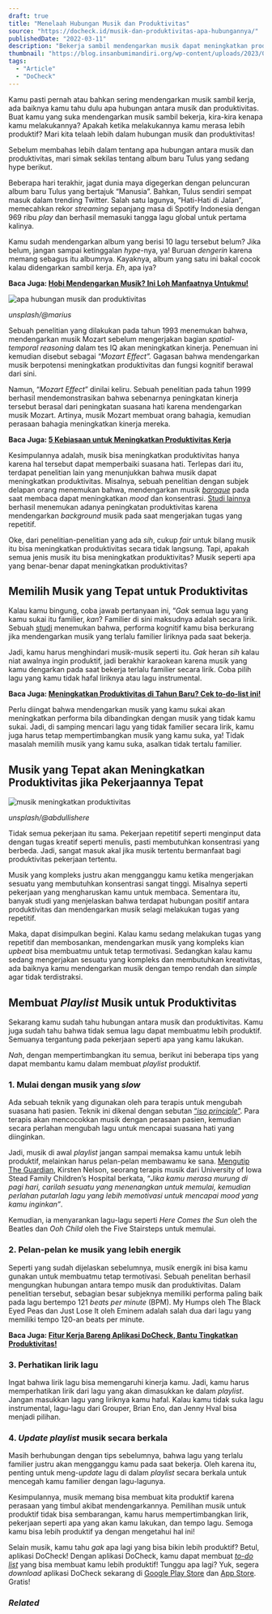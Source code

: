 ```yaml
---
draft: true
title: "Menelaah Hubungan Musik dan Produktivitas"
source: "https://docheck.id/musik-dan-produktivitas-apa-hubungannya/"
publishedDate: "2022-03-11"
description: "Bekerja sambil mendengarkan musik dapat meningkatkan produktivitas kerja. Apa hubungan sebenarnya, mari kita telaah bersama!"
thumbnail: "https://blog.insanbumimandiri.org/wp-content/uploads/2023/07/kurban-somalia.jpg"
tags:
  - "Article"
  - "DoCheck"
---
```


Kamu pasti pernah atau bahkan sering mendengarkan musik sambil kerja, ada baiknya kamu tahu dulu apa hubungan antara musik dan produktivitas. Buat kamu yang suka mendengarkan musik sambil bekerja, kira-kira kenapa kamu melakukannya? Apakah ketika melakukannya kamu merasa lebih produktif? Mari kita telaah lebih dalam hubungan musik dan produktivitas!

Sebelum membahas lebih dalam tentang apa hubungan antara musik dan produktivitas, mari simak sekilas tentang album baru Tulus yang sedang hype berikut.

Beberapa hari terakhir, jagat dunia maya digegerkan dengan peluncuran album baru Tulus yang bertajuk “Manusia”. Bahkan, Tulus sendiri sempat masuk dalam trending Twitter. Salah satu lagunya, “Hati-Hati di Jalan”, memecahkan rekor _streaming_ sepanjang masa di Spotify Indonesia dengan 969 ribu _play_ dan berhasil memasuki tangga lagu global untuk pertama kalinya.

Kamu sudah mendengarkan album yang berisi 10 lagu tersebut belum? Jika belum, jangan sampai ketinggalan _hype_\-nya, ya! Buruan _dengerin_ karena memang sebagus itu albumnya. Kayaknya, album yang satu ini bakal cocok kalau didengarkan sambil kerja. _Eh_, apa iya?

**Baca Juga: [Hobi Mendengarkan Musik? Ini Loh Manfaatnya Untukmu!](https://docheck.id/manfaat-dari-hobi-mendengarkan-musik/)**

![apa hubungan musik dan produktivitas](https://docheck.id/wp-content/uploads/2022/07/musik.jpg)

_unsplash/@marius_

Sebuah penelitian yang dilakukan pada tahun 1993 menemukan bahwa, mendengarkan musik Mozart sebelum mengerjakan bagian _spatial-temporal reasoning_ dalam tes IQ akan meningkatkan kinerja. Penemuan ini kemudian disebut sebagai “_Mozart Effect”._ Gagasan bahwa mendengarkan musik berpotensi meningkatkan produktivitas dan fungsi kognitif berawal dari sini.

Namun, “_Mozart Effect_” dinilai keliru. Sebuah penelitian pada tahun 1999 berhasil mendemonstrasikan bahwa sebenarnya peningkatan kinerja tersebut berasal dari peningkatan suasana hati karena mendengarkan musik Mozart. Artinya, musik Mozart membuat orang bahagia, kemudian perasaan bahagia meningkatkan kinerja mereka.

**Baca Juga: [5 Kebiasaan untuk Meningkatkan Produktivitas Kerja](https://docheck.id/5-kebiasaan-untuk-meningkatkan-produktivitas-kerja/)**

Kesimpulannya adalah, musik bisa meningkatkan produktivitas hanya karena hal tersebut dapat memperbaiki suasana hati. Terlepas dari itu, terdapat penelitian lain yang menunjukkan bahwa musik dapat meningkatkan produktivitas. Misalnya, sebuah penelitian dengan subjek delapan orang menemukan bahwa, mendengarkan musik _[baroque](https://www.baroque.org/baroque/whatis)_ pada saat membaca dapat meningkatkan _mood_ dan konsentrasi. [Studi lainnya](https://www.sciencedirect.com/science/article/pii/0003687072901019?via%3Dihub) berhasil menemukan adanya peningkatan produktivitas karena mendengarkan _background_ musik pada saat mengerjakan tugas yang repetitif.

Oke, dari penelitian-penelitian yang ada _sih_, cukup _fair_ untuk bilang musik itu bisa meningkatkan produktivitas secara tidak langsung. Tapi, apakah semua jenis musik itu bisa meningkatkan produktivitas? Musik seperti apa yang benar-benar dapat meningkatkan produktivitas?

## **Memilih Musik yang Tepat untuk Produktivitas**

Kalau kamu bingung, coba jawab pertanyaan ini, “_Gak_ semua lagu yang kamu sukai itu familier, _kan_? Familier di sini maksudnya adalah secara lirik. Sebuah [studi](https://journals.sagepub.com/doi/abs/10.1177/0305735611422672?journalCode=poma&utm_source=zapier.com&utm_medium=referral&utm_campaign=zapier) menemukan bahwa, performa kognitif kamu bisa berkurang jika mendengarkan musik yang terlalu familier liriknya pada saat bekerja.

Jadi, kamu harus menghindari musik-musik seperti itu. _Gak_ heran _sih_ kalau niat awalnya ingin produktif, jadi berakhir karaokean karena musik yang kamu dengarkan pada saat bekerja terlalu familier secara lirik. Coba pilih lagu yang kamu tidak hafal liriknya atau lagu instrumental.

**Baca Juga: [Meningkatkan Produktivitas di Tahun Baru? Cek to-do-list ini!](https://docheck.id/meningkatkan-produktivitas-di-tahun-baru-cek-to-do-list-ini/)**

Perlu diingat bahwa mendengarkan musik yang kamu sukai akan meningkatkan performa bila dibandingkan dengan musik yang tidak kamu sukai. Jadi, di samping mencari lagu yang tidak familier secara lirik, kamu juga harus tetap mempertimbangkan musik yang kamu suka, ya! Tidak masalah memilih musik yang kamu suka, asalkan tidak tertalu familier.

## **Musik yang Tepat akan Meningkatkan Produktivitas jika Pekerjaannya Tepat**

![musik meningkatkan produktivitas](https://docheck.id/wp-content/uploads/2022/07/musik-meningkatkan-produktivitas.jpg)

_unsplash/@abdullishere_

Tidak semua pekerjaan itu sama. Pekerjaan repetitif seperti menginput data dengan tugas kreatif seperti menulis, pasti membutuhkan konsentrasi yang berbeda. Jadi, sangat masuk akal jika musik tertentu bermanfaat bagi produktivitas pekerjaan tertentu.

Musik yang kompleks justru akan mengganggu kamu ketika mengerjakan sesuatu yang membutuhkan konsentrasi sangat tinggi. Misalnya seperti pekerjaan yang mengharuskan kamu untuk membaca. Sementara itu, banyak studi yang menjelaskan bahwa terdapat hubungan positif antara produktivitas dan mendengarkan musik selagi melakukan tugas yang repetitif.

Maka, dapat disimpulkan begini. Kalau kamu sedang melakukan tugas yang repetitif dan membosankan, mendengarkan musik yang kompleks kian _upbeat_ bisa membuatmu untuk tetap termotivasi. Sedangkan kalau kamu sedang mengerjakan sesuatu yang kompleks dan membutuhkan kreativitas, ada baiknya kamu mendengarkan musik dengan tempo rendah dan _simple_ agar tidak terdistraksi.

## **Membuat _Playlist_ Musik untuk Produktivitas**

Sekarang kamu sudah tahu hubungan antara musik dan produktivitas. Kamu juga sudah tahu bahwa tidak semua lagu dapat membuatmu lebih produktif. Semuanya tergantung pada pekerjaan seperti apa yang kamu lakukan.

_Nah_, dengan mempertimbangkan itu semua, berikut ini beberapa tips yang dapat membantu kamu dalam membuat _playlist_ produktif.

### **1\. Mulai dengan musik yang _slow_**

Ada sebuah teknik yang digunakan oleh para terapis untuk mengubah suasana hati pasien. Teknik ini dikenal dengan sebutan [“_iso principle_”](https://academic.oup.com/mtp/article-abstract/33/1/45/1134120). Para terapis akan mencocokkan musik dengan perasaan pasien, kemudian secara perlahan mengubah lagu untuk mencapai suasana hati yang diinginkan.

Jadi, musik di awal _playlist_ jangan sampai memaksa kamu untuk lebih produktif, melainkan harus pelan-pelan membawamu ke sana. [Mengutip The Guardian](https://www.theguardian.com/us-news/2020/apr/15/music-productivity-working-from-home), Kirsten Nelson, seorang terapis musik dari University of Iowa Stead Family Children’s Hospital berkata, “_Jika kamu merasa murung di pagi hari, carilah sesuatu yang menenangkan untuk memulai, kemudian perlahan putarlah lagu yang lebih memotivasi untuk mencapai mood yang kamu inginkan”_.

Kemudian, ia menyarankan lagu-lagu seperti _Here Comes the Sun_ oleh the Beatles dan _Ooh Child_ oleh the Five Stairsteps untuk memulai.

### **2\. Pelan-pelan ke musik yang lebih energik**

Seperti yang sudah dijelaskan sebelumnya, musik energik ini bisa kamu gunakan untuk membuatmu tetap termotivasi. Sebuah penelitan berhasil mengungkan hubungan antara tempo musik dan produktivitas. Dalam penelitian tersebut, sebagian besar subjeknya memiliki performa paling baik pada lagu bertempo 121 _beats per minute_ (BPM). My Humps oleh The Black Eyed Peas dan Just Lose It oleh Eminem adalah salah dua dari lagu yang memiliki tempo 120-an beats per minute.

**Baca Juga: [Fitur Kerja Bareng Aplikasi DoCheck, Bantu Tingkatkan Produktivitas!](https://docheck.id/fitur-kerja-bareng-aplikasi-docheck-bantu-tingkatkan-produktivitas/)**

### **3\. Perhatikan lirik lagu**

Ingat bahwa lirik lagu bisa memengaruhi kinerja kamu. Jadi, kamu harus memperhatikan lirik dari lagu yang akan dimasukkan ke dalam _playlist_. Jangan masukkan lagu yang liriknya kamu hafal. Kalau kamu tidak suka lagu instrumental, lagu-lagu dari Grouper, Brian Eno, dan Jenny Hval bisa menjadi pilihan.

### **4\. _Update playlist_ musik secara berkala**

Masih berhubungan dengan tips sebelumnya, bahwa lagu yang terlalu familier justru akan mengganggu kamu pada saat bekerja. Oleh karena itu, penting untuk meng-_update_ lagu di dalam _playlist_ secara berkala untuk mencegah kamu familier dengan lagu-lagunya.

Kesimpulannya, musik memang bisa membuat kita produktif karena perasaan yang timbul akibat mendengarkannya. Pemilihan musik untuk produktif tidak bisa sembarangan, kamu harus mempertimbangkan lirik, pekerjaan seperti apa yang akan kamu lakukan, dan tempo lagu. Semoga kamu bisa lebih produktif ya dengan mengetahui hal ini!

Selain musik, kamu tahu _gak_ apa lagi yang bisa bikin lebih produktif? Betul, aplikasi DoCheck! Dengan aplikasi DoCheck, kamu dapat membuat _[to-do list](https://docheck.id/pentingnya-to-do-list-untuk-manajemen-waktu/)_ yang bisa membuat kamu lebih produktif! Tunggu apa lagi? Yuk, segera _download_ aplikasi DoCheck sekarang di [Google Play Store](https://play.google.com/store/apps/details?id=com.docheck.docheck) dan [App Store](https://apps.apple.com/id/app/docheck-to-do-list-app/id1603424606?l=id). Gratis!

### _Related_
